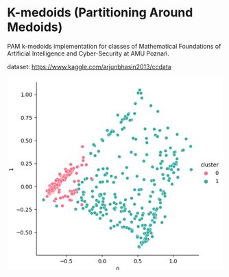 # K-medoids (Partitioning Around Medoids)

PAM k-medoids implementation for classes of Mathematical Foundations of Artificial Intelligence
and Cyber-Security at AMU Poznań.

dataset:
https://www.kaggle.com/arjunbhasin2013/ccdata

![](27.gif)